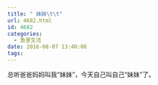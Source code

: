 ```yaml
---
title: " 妹妹\t\t"
url: 4682.html
id: 4682
categories:
  - 鱼里生活
date: 2016-08-07 13:40:08
tags:
---
```


总听爸爸妈妈叫我“妹妹”，今天自己叫自己“妹妹”了。